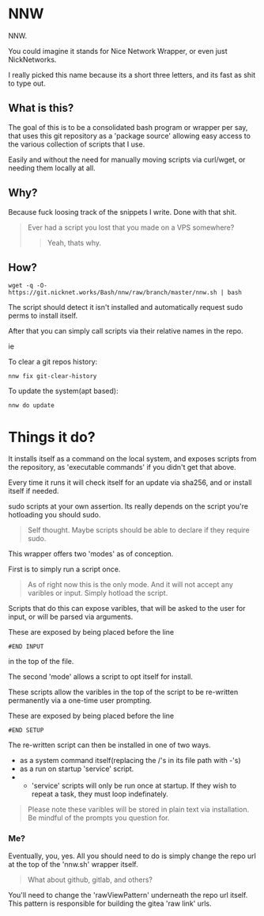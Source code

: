 # NNW
NNW.

You could imagine it stands for Nice Network Wrapper, or even just NickNetworks.

I really picked this name because its a short three letters, and its fast as shit to type out.
## What is this?
The goal of this is to be a consolidated bash program or wrapper per say, that uses this git repository as a 'package source' allowing easy access to the various collection of scripts that I use.

Easily and without the need for manually moving scripts via curl/wget, or needing them locally at all.

## Why?
Because fuck loosing track of the snippets I write. Done with that shit.
> Ever had a script you lost that you made on a VPS somewhere?
> > Yeah, thats why.

## How?

    wget -q -O- https://git.nicknet.works/Bash/nnw/raw/branch/master/nnw.sh | bash

The script should detect it isn't installed and automatically request sudo perms to install itself.

After that you can simply call scripts via their relative names in the repo.

ie

To clear a git repos history:

    nnw fix git-clear-history

To update the system(apt based):

    nnw do update


# Things it do?
It installs itself as a command on the local system, and exposes scripts from the repository, as 'executable commands' if you didn't get that above.

Every time it runs it will check itself for an update via sha256, and or install itself if needed.

sudo scripts at your own assertion. Its really depends on the script you're hotloading you should sudo.

> Self thought. Maybe scripts should be able to declare if they require sudo.

This wrapper offers two 'modes' as of conception.

First is to simply run a script once.
> As of right now this is the only mode. And it will not accept any varibles or input. Simply hotload the script.

Scripts that do this can expose varibles, that will be asked to the user for input, or will be parsed via arguments.

These are exposed by being placed before the line

    #END INPUT

in the top of the file.

The second 'mode' allows a script to opt itself for install.

These scripts allow the varibles in the top of the script to be re-written permanently via a one-time user prompting. 

These are exposed by being placed before the line

    #END SETUP

The re-written script can then be installed in one of two ways.
 - as a system command itself(replacing the /'s in its file path with -'s)
 - as a run on startup 'service' script. 
 - - 'service' scripts will only be run once at startup. If they wish to repeat a task, they must loop indefinately.
 >Please note these varibles will be stored in plain text via installation.
        Be mindful of the prompts you question for.

### Me?
Eventually, you, yes.
All you should need to do is simply change the repo url at the top of the 'nnw.sh' wrapper itself.
> What about github, gitlab, and others?

You'll need to change the 'rawViewPattern' underneath the repo url itself.
This pattern is responsible for building the gitea 'raw link' urls.